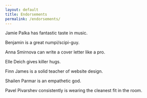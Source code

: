 ```yaml
---
layout: default
title: Endorsements
permalink: /endorsements/
---
```


Jamie Palka has fantastic taste in music.

Benjamin is a great numpi/scipi-guy.

Anna Smirnova can write a cover letter like a pro.

Elle Deich gives killer hugs.

Finn James is a solid teacher of website design.

Shailen Parmar is an empathetic god.

Pavel Pivarshev consistently is wearing the cleanest fit in the room.